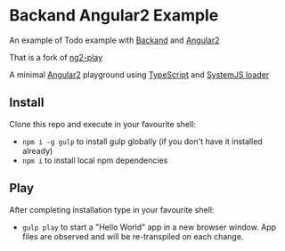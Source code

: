 # Backand Angular2 Example

An example of Todo example with [Backand](https://www.backand.com) and [Angular2](https://angular.io/)

That is a fork of [ng2-play](https://github.com/pkozlowski-opensource/ng2-play)

A minimal [Angular2](https://angular.io/) playground using [TypeScript](http://www.typescriptlang.org/) and [SystemJS loader](https://github.com/systemjs/systemjs)

## Install

Clone this repo and execute in your favourite shell:

* `npm i -g gulp` to install gulp globally (if you don't have it installed already)
* `npm i` to install local npm dependencies

## Play

After completing installation type in your favourite shell:

* `gulp play` to start a "Hello World" app in a new browser window. App files are observed and will be re-transpiled on each change.
